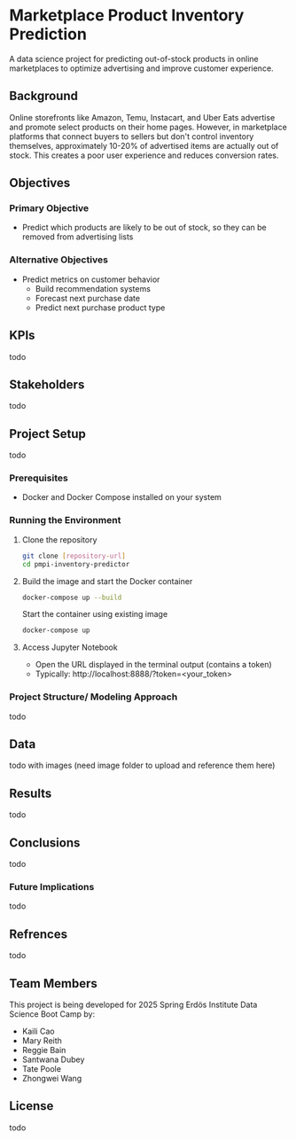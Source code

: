 # Marketplace Product Inventory Prediction

A data science project for predicting out-of-stock products in online marketplaces to optimize advertising and improve customer experience.

## Background

Online storefronts like Amazon, Temu, Instacart, and Uber Eats advertise and promote select products on their home pages. However, in marketplace platforms that connect buyers to sellers but don't control inventory themselves, approximately 10-20% of advertised items are actually out of stock. This creates a poor user experience and reduces conversion rates.

## Objectives

### Primary Objective
- Predict which products are likely to be out of stock, so they can be removed from advertising lists

### Alternative Objectives
- Predict metrics on customer behavior
  - Build recommendation systems
  - Forecast next purchase date
  - Predict next purchase product type

## KPIs
todo

## Stakeholders
todo

## Project Setup
todo

### Prerequisites
- Docker and Docker Compose installed on your system

### Running the Environment

1. Clone the repository
   ```bash
   git clone [repository-url]
   cd pmpi-inventory-predictor
   ```

2. Build the image and start the Docker container
   ```bash
   docker-compose up --build
   ```

   Start the container using existing image
   ```bash
   docker-compose up
   ```

3. Access Jupyter Notebook
   - Open the URL displayed in the terminal output (contains a token)
   - Typically: http://localhost:8888/?token=<your_token>

### Project Structure/ Modeling Approach 
todo

## Data
todo with images (need image folder to upload and reference them here)

## Results
todo

## Conclusions
todo

### Future Implications
todo

## Refrences
todo

## Team Members
This project is being developed for 2025 Spring Erdös Institute Data Science Boot Camp by:

- Kaili Cao
- Mary Reith
- Reggie Bain
- Santwana Dubey
- Tate Poole
- Zhongwei Wang

## License
todo
